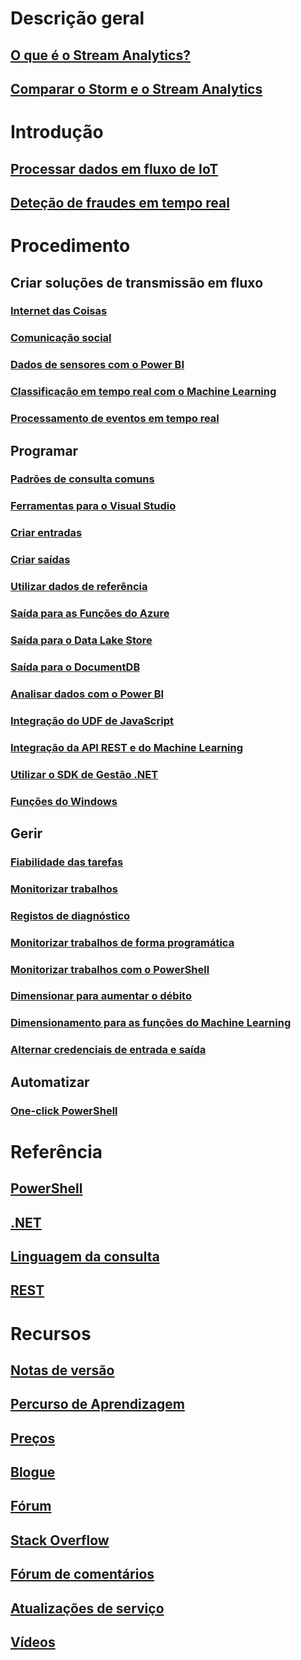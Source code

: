 # Descrição geral
## [O que é o Stream Analytics?](stream-analytics-introduction.md)
## [Comparar o Storm e o Stream Analytics](stream-analytics-comparison-storm.md)

# Introdução
## [Processar dados em fluxo de IoT](stream-analytics-get-started-with-azure-stream-analytics-to-process-data-from-iot-devices.md)
## [Deteção de fraudes em tempo real](stream-analytics-real-time-fraud-detection.md)

# Procedimento

## Criar soluções de transmissão em fluxo
### [Internet das Coisas](stream-analytics-build-an-iot-solution-using-stream-analytics.md)
### [Comunicação social](stream-analytics-twitter-sentiment-analysis-trends.md)
### [Dados de sensores com o Power BI](https://gallery.cortanaanalytics.com/Tutorial/Sensor-Data-Analytics-with-ASA-and-Power-BI-2?fromlegacydomain=1)
### [Classificação em tempo real com o Machine Learning](stream-analytics-machine-learning-integration-tutorial.md)
### [Processamento de eventos em tempo real](stream-analytics-real-time-event-processing-reference-architecture.md)

## Programar
### [Padrões de consulta comuns](stream-analytics-stream-analytics-query-patterns.md)
### [Ferramentas para o Visual Studio](stream-analytics-tools-for-visual-studio.md)
### [Criar entradas](stream-analytics-define-inputs.md)
### [Criar saídas](stream-analytics-define-outputs.md)
### [Utilizar dados de referência](stream-analytics-use-reference-data.md)
### [Saída para as Funções do Azure](stream-analytics-functions-redis.md)
### [Saída para o Data Lake Store](stream-analytics-data-lake-output.md)
### [Saída para o DocumentDB](stream-analytics-documentdb-output.md)
### [Analisar dados com o Power BI](stream-analytics-power-bi-dashboard.md)
### [Integração do UDF de JavaScript](stream-analytics-javascript-user-defined-functions.md)
### [Integração da API REST e do Machine Learning](stream-analytics-how-to-configure-azure-machine-learning-endpoints-in-stream-analytics.md)
### [Utilizar o SDK de Gestão .NET](stream-analytics-dotnet-management-sdk.md)
### [Funções do Windows](stream-analytics-window-functions.md)

## Gerir
### [Fiabilidade das tarefas](stream-analytics-job-reliability.md)
### [Monitorizar trabalhos](stream-analytics-monitoring.md)
### [Registos de diagnóstico](stream-analytics-job-diagnostic-logs.md)
### [Monitorizar trabalhos de forma programática](stream-analytics-monitor-jobs.md)
### [Monitorizar trabalhos com o PowerShell](stream-analytics-monitor-and-manage-jobs-use-powershell.md)
### [Dimensionar para aumentar o débito](stream-analytics-scale-jobs.md)
### [Dimensionamento para as funções do Machine Learning](stream-analytics-scale-with-machine-learning-functions.md)
### [Alternar credenciais de entrada e saída](stream-analytics-login-credentials-inputs-outputs.md)

## Automatizar
### [One-click PowerShell](https://github.com/Azure/azure-stream-analytics/tree/master/Samples/ASAOneClick)

# Referência
## [PowerShell](/powershell/resourcemanager/azurerm.streamanalytics/v2.3.0/azurerm.streamanalytics)
## [.NET](/dotnet/api/streamanalytics.tests.operationtests)
## [Linguagem da consulta](https://msdn.microsoft.com/library/azure/dn834998)
## [REST](/rest/api/streamanalytics)


# Recursos
## [Notas de versão](stream-analytics-release-notes.md)
## [Percurso de Aprendizagem](https://azure.microsoft.com/documentation/learning-paths/stream-analytics/)
## [Preços](https://azure.microsoft.com/pricing/details/stream-analytics/)
## [Blogue](http://blogs.msdn.com/b/streamanalytics/)
## [Fórum](https://social.msdn.microsoft.com/Forums/home?forum=AzureStreamAnalytics)
## [Stack Overflow](http://stackoverflow.com/questions/tagged/azure-stream-analytics)
## [Fórum de comentários](http://feedback.azure.com/forums/270577-azure-stream-analytics)
## [Atualizações de serviço](https://azure.microsoft.com/updates/?product=stream-analytics)
## [Vídeos](https://azure.microsoft.com/documentation/videos/index/?services=stream-analytics)
